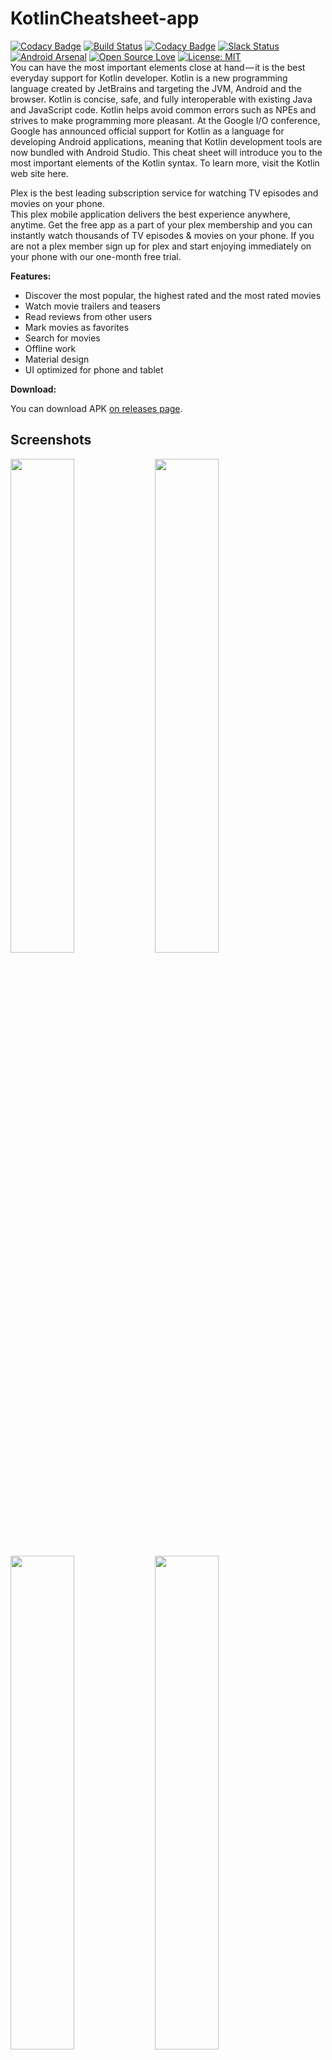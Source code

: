 KotlinCheatsheet-app
==================



[![Codacy Badge](https://api.codacy.com/project/badge/Coverage/9d71713560374c938dba8a476ce8debf)](https://www.codacy.com/app/maksim-m/Popular-Movies-App) [![Build Status](https://travis-ci.org/maksim-m/Popular-Movies-App.svg?branch=master)](https://travis-ci.org/maksim-m/Popular-Movies-App) [![Codacy Badge](https://api.codacy.com/project/badge/Grade/4fad0c93fd3749d690571a7a728ce047)](https://www.codacy.com/app/piyushguptaece/hypertrack-live-android?utm_source=github.com&utm_medium=referral&utm_content=hypertrack/hypertrack-live-android&utm_campaign=badger) [![Slack Status](http://slack.hypertrack.com/badge.svg)](http://slack.hypertrack.com) [![Android Arsenal](https://img.shields.io/badge/Android%20Arsenal-HyperTrack%20Live-brightgreen.svg?style=flat)](https://android-arsenal.com/details/3/5754) [![Open Source Love](https://badges.frapsoft.com/os/v1/open-source.svg?v=103)](https://opensource.org/licenses/MIT) [![License: MIT](https://img.shields.io/badge/License-MIT-yellow.svg)](https://opensource.org/licenses/MIT)  
You can have the most important elements close at hand — it is the best everyday support for Kotlin developer. Kotlin is a new programming language created by JetBrains and targeting the JVM, Android and the browser. Kotlin is concise, safe, and fully interoperable with existing Java and JavaScript code. Kotlin helps avoid common errors such as NPEs and strives to make programming more pleasant.  At the Google I/O conference, Google has announced official support for Kotlin as a language for developing Android applications, meaning that Kotlin development tools are now bundled with Android Studio.  This cheat sheet will introduce you to the most important elements of the Kotlin syntax. To learn more, visit the Kotlin web site here.



Plex is the best leading subscription service for watching TV episodes and movies on your phone.  
This plex mobile application delivers the best experience anywhere, anytime.  Get the free app as a part of your plex membership and you can instantly watch thousands of TV episodes &amp; movies on your phone.   If you are not a plex member sign up for plex and start enjoying immediately on your phone with our one-month free trial.


**Features:**

- Discover the most popular, the highest rated and the most rated movies
- Watch movie trailers and teasers
- Read reviews from other users
- Mark movies as favorites
- Search for movies
- Offline work
- Material design
- UI optimized for phone and tablet

**Download:**

You can download APK [on releases page][5].

Screenshots
-----------

<img width="45%" src="https://user-images.githubusercontent.com/16405013/43924390-d27608ae-9c24-11e8-8fdc-0ec24bfe47fd.png" />
<img width="45%" src="https://user-images.githubusercontent.com/16405013/43924414-df848796-9c24-11e8-82e5-37b2deb82014.png" />
<img width="45%" src="https://user-images.githubusercontent.com/16405013/43924412-df229392-9c24-11e8-908a-51f58a1ffe4c.png" />

<img width="45%" src="https://user-images.githubusercontent.com/16405013/43924413-df5041e8-9c24-11e8-85e3-57b2a0f95963.png" />
<img width="45%" src="https://user-images.githubusercontent.com/16405013/43924414-df848796-9c24-11e8-82e5-37b2deb82014.png" />

Developer setup
---------------

### Requirements

- Java 8
- Latest version of Android SDK and Android Build Tools

### API Key

The app uses themoviedb.org API to get movie information and posters. You must provide your own [API key][1] in order to build the app.

Just put your API key into `~/.gradle/gradle.properties` file (create the file if it does not exist already):

```gradle
MY_MOVIE_DB_API_KEY="abc123"
```

### Building

You can build the app with Android Studio or with `./gradlew assembleDebug` command.

### Testing

This project integrates a combination of [local unit tests][2], [instrumented tests][3] and [code analysis tools][4].

Just run `build.sh` to ensure that project code is valid and stable.
This will run local unit tests on the JVM, instrumented tests on connected device (or emulator) and analyse code with Checkstyle, Findbugs and PMD.

License
-------

    Copyright 2018 Vacuum,Inc

    Licensed under the Apache License, Version 2.0 (the "License");
    you may not use this file except in compliance with the License.
    You may obtain a copy of the License at

       http://www.apache.org/licenses/LICENSE-2.0

    Unless required by applicable law or agreed to in writing, software
    distributed under the License is distributed on an "AS IS" BASIS,
    WITHOUT WARRANTIES OR CONDITIONS OF ANY KIND, either express or implied.
    See the License for the specific language governing permissions and
    limitations under the License.

[1]: https://www.themoviedb.org/documentation/api
[2]: app/src/test/
[3]: app/src/androidTest/
[4]: quality/
[5]: https://github.com/mohamedebrahim96/PlexMedia/raw/master/version/release/app-release.apk

